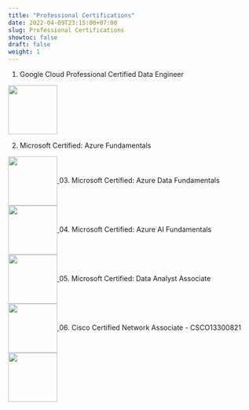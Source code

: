 ```yaml
---
title: "Professional Certifications"
date: 2022-04-09T23:15:00+07:00
slug: Professional Certifications
showtoc: false
draft: false
weight: 1
---
```


01. Google Cloud Professional Certified Data Engineer
<a href="https://www.credential.net/d4635b92-2616-4e04-8eff-f142a3ea0301" target="_blank">
  <img width="100" height="100"  align="center"  src="/certifications/GCPLogo2.jpg"/>
</a>

02. Microsoft Certified: Azure Fundamentals
<a href="https://www.credly.com/badges/7e0e33f4-c2fa-4496-b32f-0e109ae7f7bd/public_url" target="_blank">
  <img width="100" height="100"  align="center"  src="/certifications/AzureFundamental.png"/>
</a>
03. Microsoft Certified: Azure Data Fundamentals
<a href="https://www.credly.com/badges/7842d86d-24c8-4b3b-a916-9c4c8a963e3d/public_url" target="_blank">
  <img width="100" height="100" align="center"  src="/certifications/DataFundamentals.png"/>
</a>
04. Microsoft Certified: Azure AI Fundamentals
<a href="https://www.credly.com/badges/a09f43df-ee8b-4226-b51a-9ddb979da638/public_url" target="_blank">
  <img width="100" height="100"  align="center"  src="/certifications/AIFundamentals.png"/>
</a>
05. Microsoft Certified: Data Analyst Associate
<a href="https://www.credly.com/badges/87cb2b6e-040b-4314-b001-4686d92e709d/public_url" target="_blank">
  <img width="100" height="100"  align="center"  src="/certifications/DataAnalyst.png"/>
</a>
06. Cisco Certified Network Associate - CSCO13300821
<a href="https://www.credly.com/badges/3146c7bc-7c6f-4990-b9e9-719aa8ed8dfc/public_url" target="_blank">
  <img width="100" height="100" border="0" align="center"  src="/certifications/CiscoCCNA.png"/>
</a>











